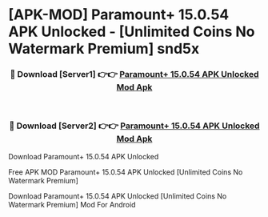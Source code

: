 # [APK-MOD] Paramount+ 15.0.54 APK Unlocked - [Unlimited Coins No Watermark Premium] snd5x



<div align="center">
<h3>🔴 Download [Server1] 👉👉 <a href="https://momento.my/?title=Paramount+_15.0.54_APK_Unlocked">Paramount+ 15.0.54 APK Unlocked Mod Apk</a></h3><br>

<h3>🔴 Download [Server2] 👉👉 <a href="https://momento.my/?title=Paramount+_15.0.54_APK_Unlocked">Paramount+ 15.0.54 APK Unlocked Mod Apk</a></h3>
</div>



Download Paramount+ 15.0.54 APK Unlocked 

Free APK MOD Paramount+ 15.0.54 APK Unlocked [Unlimited Coins No Watermark Premium]

Download Paramount+ 15.0.54 APK Unlocked [Unlimited Coins No Watermark Premium] Mod For Android
